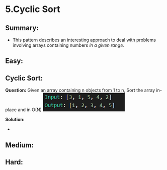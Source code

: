 # 5.Cyclic Sort

## Summary:

* This pattern describes an interesting approach to deal with problems involving arrays containing numbers _in a given range._

## Easy:

## Cyclic Sort:

**Question:** Given an array containing n objects from 1 to n, Sort the array in-place and in O\(N\) ![](../.gitbook/assets/image%20%2812%29.png) 

**Solution:**

* 


## Medium:

## Hard:



